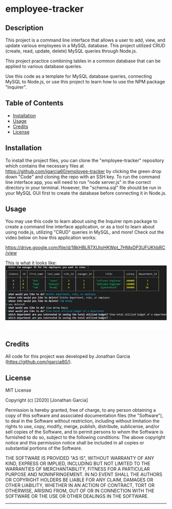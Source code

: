 # employee-tracker

## Description 

This project is a command line interface that allows a user to add, view, and update various employees in a MySQL database. This project utilized CRUD (create, read, update, delete) MySQL queries through Node.js.

This project practice combining tables in a common database that can be applied to various database queries.

Use this code as a template for MySQL database queries, connecting MySQL to Node.js, or use this project to learn how to use the NPM package "Inquirer".

## Table of Contents 

* [Installation](#installation)
* [Usage](#usage)
* [Credits](#credits)
* [License](#license)


## Installation

To install the project files, you can clone the "employee-tracker" repository which contains the necessary files at https://github.com/jgarcia60/employee-tracker by clicking the green drop down "Code" and cloning the repo with an SSH key. To run the command line interface app, you will need to run "node server.js" in the correct directory in your terminal. However, the "schema.sql" file should be run in your MySQL GUI first to create the database before connecting it in Node.js.


## Usage 

You may use this code to learn about using the Inquirer npm package to create a command line interface application, or as a tool to learn about using node.js, utilizing "CRUD" queries in MySQL, and more! Check out the video below on how this application works: 

https://drive.google.com/file/d/18kHBLR7XUtoHKWpt_7HMxDP3UFUKhbRC/view

This is what it looks like:
![screenshot](./employee-tracker.png)


## Credits

All code for this project was developed by Jonathan Garcia (https://github.com/jgarcia60/). 

## License

MIT License

Copyright (c) [2020] [Jonathan Garcia]

Permission is hereby granted, free of charge, to any person obtaining a copy
of this software and associated documentation files (the "Software"), to deal
in the Software without restriction, including without limitation the rights
to use, copy, modify, merge, publish, distribute, sublicense, and/or sell
copies of the Software, and to permit persons to whom the Software is
furnished to do so, subject to the following conditions:
The above copyright notice and this permission notice shall be included in all
copies or substantial portions of the Software.

THE SOFTWARE IS PROVIDED "AS IS", WITHOUT WARRANTY OF ANY KIND, EXPRESS OR
IMPLIED, INCLUDING BUT NOT LIMITED TO THE WARRANTIES OF MERCHANTABILITY,
FITNESS FOR A PARTICULAR PURPOSE AND NONINFRINGEMENT. IN NO EVENT SHALL THE
AUTHORS OR COPYRIGHT HOLDERS BE LIABLE FOR ANY CLAIM, DAMAGES OR OTHER
LIABILITY, WHETHER IN AN ACTION OF CONTRACT, TORT OR OTHERWISE, ARISING FROM,
OUT OF OR IN CONNECTION WITH THE SOFTWARE OR THE USE OR OTHER DEALINGS IN THE
SOFTWARE.


---